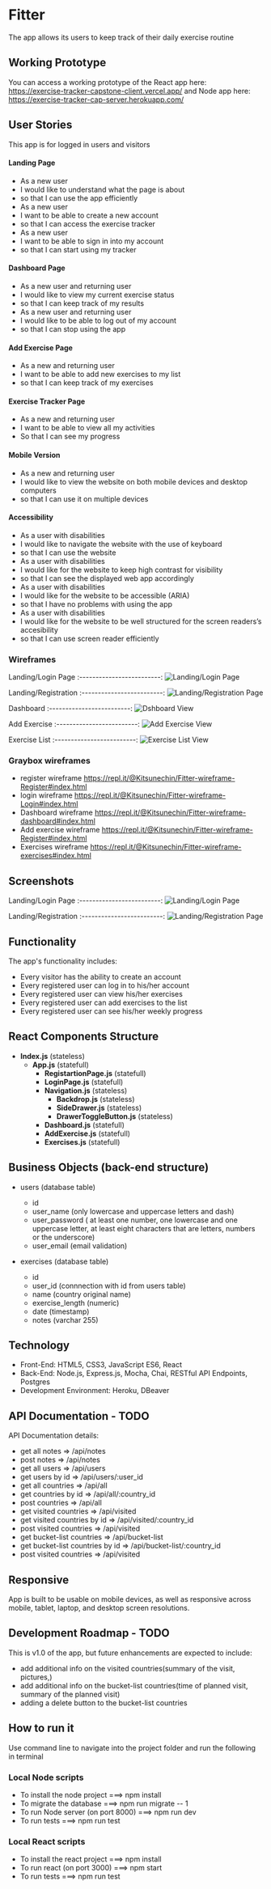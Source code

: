 # Fitter
The app allows its users to keep track of their daily exercise routine

## Working Prototype
You can access a working prototype of the React app here: https://exercise-tracker-capstone-client.vercel.app/ and Node app here: https://exercise-tracker-cap-server.herokuapp.com/


## User Stories
This app is for logged in users and visitors

#### Landing Page
* As a new user 
* I would like to understand what the page is about
* so that I can use the app efficiently 
* As a new user 
* I want to be able to create a new account
* so that I can access the exercise tracker
* As a new user 
* I want to be able to sign in into my account
* so that I can start using my tracker

#### Dashboard Page
* As a new user and returning user
* I would like to view my current exercise status
* so that I can keep track of my results
* As a new user and returning user 
* I would like to be able to log out of my account
* so that I can stop using the app

#### Add Exercise Page
* As a new and returning user 
* I want to be able to add new exercises to my list
* so that I can keep track of my exercises

#### Exercise Tracker Page
* As a new and returning user
* I want to be able to view all my activities 
* So that I can see my progress

#### Mobile Version
* As a new and returning user 
* I would like to view the website on both mobile devices and desktop computers
* so that I can use it on multiple devices

#### Accessibility
* As a user with disabilities 
* I would like to navigate the website with the use of keyboard
* so that I can use the website 
* As a user with disabilities 
* I would like for the website to keep high contrast for visibility
* so that I can see the displayed web app accordingly
* As a user with disabilities 
* I would like for the website to be accessible (ARIA)
* so that I have no problems with using the app
* As a user with disabilities 
* I would like for the website to be well structured for the screen readers’s accesibility
* so that I can use screen reader efficiently


### Wireframes
Landing/Login Page
:-------------------------:
![Landing/Login Page](/github-images/wireframes/login-form.png)

Landing/Registration
:-------------------------:
![Landing/Registration Page](/github-images/wireframes/register-form.png)

Dashboard
:-------------------------:
![Dshboard View](/github-images/wireframes/dashboard.png)

Add Exercise
:-------------------------:
![Add Exercise View](github-images/wireframes/add-exercise.png)

Exercise List
:-------------------------:
![Exercise List View](github-images/wireframes/exercises-list.png)

### Graybox wireframes
* register wireframe https://repl.it/@Kitsunechin/Fitter-wireframe-Register#index.html
* login wireframe https://repl.it/@Kitsunechin/Fitter-wireframe-Login#index.html
* Dashboard wireframe https://repl.it/@Kitsunechin/Fitter-wireframe-dashboard#index.html
* Add exercise wireframe https://repl.it/@Kitsunechin/Fitter-wireframe-Register#index.html
* Exercises wireframe https://repl.it/@Kitsunechin/Fitter-wireframe-exercises#index.html

## Screenshots

Landing/Login Page
:-------------------------:
![Landing/Login Page]()

Landing/Registration
:-------------------------:
![Landing/Registration Page]()


## Functionality
The app's functionality includes:
* Every visitor has the ability to create an account
* Every registered user can log in to his/her account 
* Every registered user can view his/her exercises
* Every registered user can add exercises to the list
* Every registered user can see his/her weekly progress

## React Components Structure
* __Index.js__ (stateless)
    * __App.js__ (statefull)
        * __RegistartionPage.js__ (statefull)
        * __LoginPage.js__ (statefull)
        * __Navigation.js__ (stateless)
            * __Backdrop.js__ (stateless) 
            * __SideDrawer.js__ (stateless)
            * __DrawerToggleButton.js__ (stateless)
        * __Dashboard.js__ (statefull)
        * __AddExercise.js__ (statefull) 
        * __Exercises.js__ (statefull) 

## Business Objects (back-end structure)

* users (database table)
    * id 
    * user_name (only lowercase and uppercase letters and dash)
    * user_password ( at least one number, one lowercase and one uppercase letter, at least eight characters that are letters, numbers or the underscore)
    * user_email (email validation)

* exercises (database table)
    * id 
    * user_id (connnection with id from users table)
    * name (country original name)
    * exercise_length (numeric)
    * date (timestamp)
    * notes (varchar 255)

## Technology
* Front-End: HTML5, CSS3, JavaScript ES6, React
* Back-End: Node.js, Express.js, Mocha, Chai, RESTful API Endpoints, Postgres
* Development Environment: Heroku, DBeaver

## API Documentation - TODO
API Documentation details:
* get all notes => /api/notes
* post notes => /api/notes
* get all users => /api/users
* get users by id => /api/users/:user_id
* get all countries => /api/all
* get countries by id => /api/all/:country_id
* post countries => /api/all
* get visited countries => /api/visited
* get visited countries by id => /api/visited/:country_id
* post visited countries => /api/visited
* get bucket-list countries => /api/bucket-list
* get bucket-list countries by id => /api/bucket-list/:country_id
* post visited countries => /api/visited

## Responsive
App is built to be usable on mobile devices, as well as responsive across mobile, tablet, laptop, and desktop screen resolutions.

## Development Roadmap - TODO
This is v1.0 of the app, but future enhancements are expected to include:
* add additional info on the visited countries(summary of the visit, pictures,)
* add additional info on the bucket-list countries(time of planned visit, summary of the planned visit)
* adding a delete button to the bucket-list countries


## How to run it
Use command line to navigate into the project folder and run the following in terminal

### Local Node scripts
* To install the node project ===> npm install
* To migrate the database ===> npm run migrate -- 1
* To run Node server (on port 8000) ===> npm run dev
* To run tests ===> npm run test

### Local React scripts
* To install the react project ===> npm install
* To run react (on port 3000) ===> npm start
* To run tests ===> npm run test